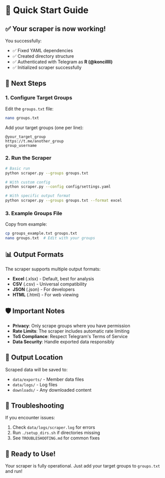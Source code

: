 # 🚀 Quick Start Guide

## ✅ Your scraper is now working!

You successfully:
- ✅ Fixed YAML dependencies
- ✅ Created directory structure
- ✅ Authenticated with Telegram as **R (@koncillll)**
- ✅ Initialized scraper successfully

## 📝 Next Steps

### 1. Configure Target Groups

Edit the `groups.txt` file:
```bash
nano groups.txt
```

Add your target groups (one per line):
```
@your_target_group
https://t.me/another_group
group_username
```

### 2. Run the Scraper

```bash
# Basic run
python scraper.py --groups groups.txt

# With custom config
python scraper.py --config config/settings.yaml

# With specific output format
python scraper.py --groups groups.txt --format excel
```

### 3. Example Groups File

Copy from example:
```bash
cp groups_example.txt groups.txt
nano groups.txt  # Edit with your groups
```

## 📊 Output Formats

The scraper supports multiple output formats:
- **Excel** (.xlsx) - Default, best for analysis
- **CSV** (.csv) - Universal compatibility
- **JSON** (.json) - For developers
- **HTML** (.html) - For web viewing

## 🛡️ Important Notes

- **Privacy**: Only scrape groups where you have permission
- **Rate Limits**: The scraper includes automatic rate limiting
- **ToS Compliance**: Respect Telegram's Terms of Service
- **Data Security**: Handle exported data responsibly

## 📁 Output Location

Scraped data will be saved to:
- `data/exports/` - Member data files
- `data/logs/` - Log files
- `downloads/` - Any downloaded content

## 🔧 Troubleshooting

If you encounter issues:
1. Check `data/logs/scraper.log` for errors
2. Run `./setup_dirs.sh` if directories missing
3. See `TROUBLESHOOTING.md` for common fixes

## 🎯 Ready to Use!

Your scraper is fully operational. Just add your target groups to `groups.txt` and run!